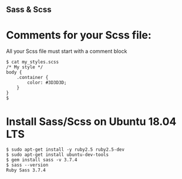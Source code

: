 ## Sass & Scss

# Comments for your Scss file:
All your Scss file must start with a comment block

	$ cat my_styles.scss
	/* My style */
	body {
    	.container {
        	color: #3D3D3D;
    	}
	}
	$
# Install Sass/Scss on Ubuntu 18.04 LTS
	$ sudo apt-get install -y ruby2.5 ruby2.5-dev
	$ sudo apt-get install ubuntu-dev-tools
	$ gem install sass -v 3.7.4
	$ sass --version
	Ruby Sass 3.7.4

